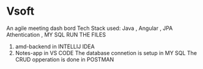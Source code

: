 # Vsoft
An agile meeting dash bord 
Tech Stack used: Java , Angular , JPA Athentication , MY SQL 
RUN THE FILES 
1) amd-backend in INTELLIJ IDEA
2) Notes-app in VS CODE
The database connetion is setup in MY SQL
The CRUD opperation is done in POSTMAN
